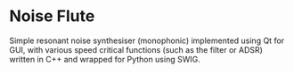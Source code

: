 # Noise Flute

Simple resonant noise synthesiser (monophonic) implemented using Qt for GUI, with various speed critical functions (such as the filter or ADSR) written in C++ and wrapped for Python using SWIG.
